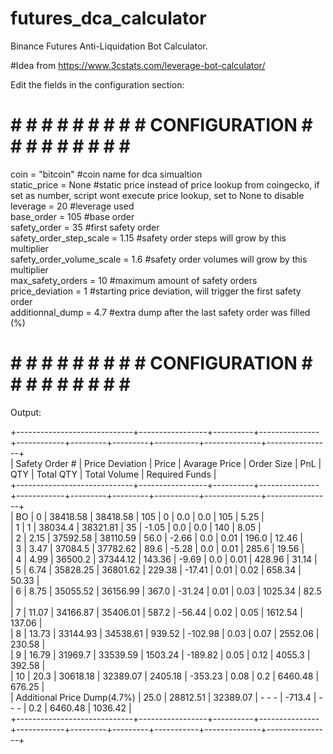 # futures_dca_calculator
Binance Futures Anti-Liquidation Bot Calculator.

#Idea from https://www.3cstats.com/leverage-bot-calculator/

Edit the fields in the configuration section:

# # # # # # # # # # CONFIGURATION # # # # # # # # # #


coin = "bitcoin"                  #coin name for dca simualtion<br/>
static_price = None               #static price instead of price lookup from coingecko, if set as number, script wont execute price lookup, set to None to disable<br/>
leverage = 20                     #leverage used<br/>
base_order = 105                  #base order<br/>
safety_order = 35                 #first safety order<br/>
safety_order_step_scale = 1.15    #safety order steps will grow by this multiplier<br/>
safety_order_volume_scale = 1.6   #safety order volumes will grow by this multiplier<br/>
max_safety_orders = 10            #maximum amount of safety orders<br/>
price_deviation = 1               #starting price deviation, will trigger the first safety order<br/>
additionnal_dump = 4.7            #extra dump after the last safety order was filled (%)<br/>

 
# # # # # # # # # # CONFIGURATION # # # # # # # # # #

Output:<br/>

+-----------------------------+-----------------+----------+---------------+------------+---------+---------+-----------+--------------+----------------+<br/>
|        Safety Order #       | Price Deviation |  Price   | Avarage Price | Order Size |   PnL   |   QTY   | Total QTY | Total Volume | Required Funds |<br/>
+-----------------------------+-----------------+----------+---------------+------------+---------+---------+-----------+--------------+----------------+<br/>
|              BO             |        0        | 38418.58 |    38418.58   |    105     |    0    |   0.0   |    0.0    |     105      |      5.25      |<br/>
|              1              |        1        | 38034.4  |    38321.81   |     35     |  -1.05  |   0.0   |    0.0    |     140      |      8.05      |<br/>
|              2              |       2.15      | 37592.58 |    38110.59   |    56.0    |  -2.66  |   0.0   |    0.01   |    196.0     |     12.46      |<br/>
|              3              |       3.47      | 37084.5  |    37782.62   |    89.6    |  -5.28  |   0.0   |    0.01   |    285.6     |     19.56      |<br/>
|              4              |       4.99      | 36500.2  |    37344.12   |   143.36   |  -9.69  |   0.0   |    0.01   |    428.96    |     31.14      |<br/>
|              5              |       6.74      | 35828.25 |    36801.62   |   229.38   |  -17.41 |   0.01  |    0.02   |    658.34    |     50.33      |<br/>
|              6              |       8.75      | 35055.52 |    36156.99   |   367.0    |  -31.24 |   0.01  |    0.03   |   1025.34    |      82.5      |<br/>
|              7              |      11.07      | 34166.87 |    35406.01   |   587.2    |  -56.44 |   0.02  |    0.05   |   1612.54    |     137.06     |<br/>
|              8              |      13.73      | 33144.93 |    34538.61   |   939.52   | -102.98 |   0.03  |    0.07   |   2552.06    |     230.58     |<br/>
|              9              |      16.79      | 31969.7  |    33539.59   |  1503.24   | -189.82 |   0.05  |    0.12   |    4055.3    |     392.58     |<br/>
|              10             |       20.3      | 30618.18 |    32389.07   |  2405.18   | -353.23 |   0.08  |    0.2    |   6460.48    |     676.25     |<br/>
| Additional Price Dump(4.7%) |       25.0      | 28812.51 |    32389.07   |   - - -    |  -713.4 |  - - -  |    0.2    |   6460.48    |    1036.42     |<br/>
+-----------------------------+-----------------+----------+---------------+------------+---------+---------+-----------+--------------+----------------+<br/>
